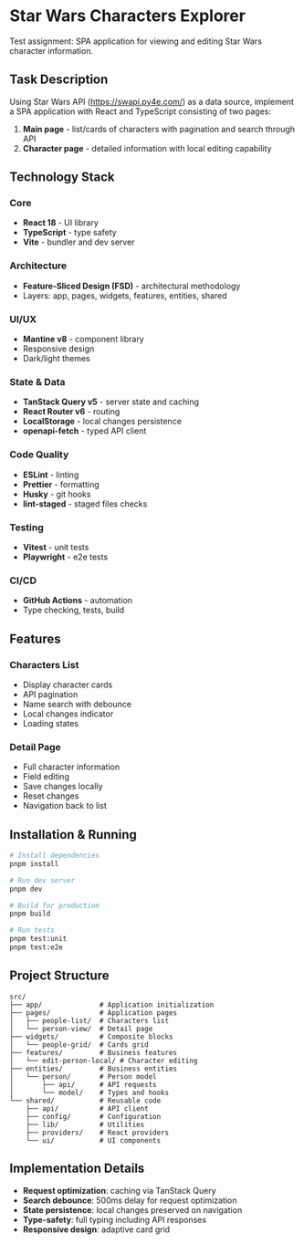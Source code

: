 # Star Wars Characters Explorer

Test assignment: SPA application for viewing and editing Star Wars character information.

## Task Description

Using Star Wars API (https://swapi.py4e.com/) as a data source, implement a SPA application with React and TypeScript consisting of two pages:

1. **Main page** - list/cards of characters with pagination and search through API
2. **Character page** - detailed information with local editing capability

## Technology Stack

### Core
- **React 18** - UI library
- **TypeScript** - type safety
- **Vite** - bundler and dev server

### Architecture
- **Feature-Sliced Design (FSD)** - architectural methodology
- Layers: app, pages, widgets, features, entities, shared

### UI/UX
- **Mantine v8** - component library
- Responsive design
- Dark/light themes

### State & Data
- **TanStack Query v5** - server state and caching
- **React Router v6** - routing
- **LocalStorage** - local changes persistence
- **openapi-fetch** - typed API client

### Code Quality
- **ESLint** - linting
- **Prettier** - formatting
- **Husky** - git hooks
- **lint-staged** - staged files checks

### Testing
- **Vitest** - unit tests
- **Playwright** - e2e tests

### CI/CD
- **GitHub Actions** - automation
- Type checking, tests, build

## Features

### Characters List
- Display character cards
- API pagination
- Name search with debounce
- Local changes indicator
- Loading states

### Detail Page
- Full character information
- Field editing
- Save changes locally
- Reset changes
- Navigation back to list

## Installation & Running

```bash
# Install dependencies
pnpm install

# Run dev server
pnpm dev

# Build for production
pnpm build

# Run tests
pnpm test:unit
pnpm test:e2e
```

## Project Structure

```
src/
├── app/              # Application initialization
├── pages/            # Application pages
│   ├── people-list/  # Characters list
│   └── person-view/  # Detail page
├── widgets/          # Composite blocks
│   └── people-grid/  # Cards grid
├── features/         # Business features
│   └── edit-person-local/ # Character editing
├── entities/         # Business entities
│   └── person/       # Person model
│       ├── api/      # API requests
│       └── model/    # Types and hooks
└── shared/           # Reusable code
    ├── api/          # API client
    ├── config/       # Configuration
    ├── lib/          # Utilities
    ├── providers/    # React providers
    └── ui/           # UI components
```

## Implementation Details

- **Request optimization**: caching via TanStack Query
- **Search debounce**: 500ms delay for request optimization
- **State persistence**: local changes preserved on navigation
- **Type-safety**: full typing including API responses
- **Responsive design**: adaptive card grid